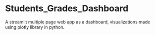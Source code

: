 # Students_Grades_Dashboard
A streamlit multiple page web app as a dashboard, visualizations made using plotly library in python. 
